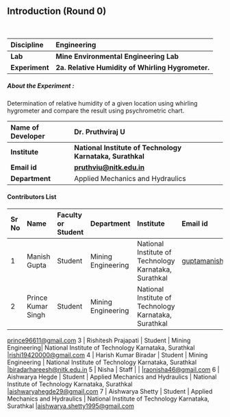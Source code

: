 ## Introduction (Round 0)

<br>

<b>Discipline | <b>Engineering
:--|:--|
<b> Lab | <b>  Mine Environmental Engineering Lab
<b> Experiment|     <b> 2a. Relative Humidity of Whirling Hygrometer.

<h5> About the Experiment : </h5>
Determination of  relative humidity of a given location using whirling hygrometer and compare the result using psychrometric chart.  

<b>Name of Developer | <b> Dr. Pruthviraj U
:--|:--|
<b> Institute | <b> National Institute of Technology Karnataka, Surathkal
<b> Email id|     <b> pruthviu@nitk.edu.in
<b> Department | Applied Mechanics and Hydraulics

#### Contributors List

Sr No | Name | Faculty or Student | Department| Institute | Email id
:--|:--|:--|:--|:--|:--|
1 | Manish Gupta | Student | Mining Engineering | National Institute of Technology Karnataka, Surathkal | guptamanish870@gmail.com
2 | Prince Kumar Singh | Student | Mining Engineering | National Institute of Technology Karnataka, Surathkal |
prince96611@gmail.com
3 | Rishitesh Prajapati | Student | Mining Engineering| National Institute of Technology Karnataka, Surathkal |rishi19420000@gmail.com
4 | Harish Kumar Biradar | Student | Mining Engineering | National Institute of Technology Karnataka, Surathkal |biradarhareesh@nitk.edu.in
5 | Nisha | Staff | | |raonisha46@gmail.com
6 | Aishwarya Hegde | Student | Applied Mechanics and Hydraulics | National Institute of Technology Karnataka, Surathkal |aishwaryahegde29@gmail.com
7 | Aishwarya Shetty | Student | Applied Mechanics and Hydraulics | National Institute of Technology Karnataka, Surathkal |aishwarya.shetty1995@gmail.com
